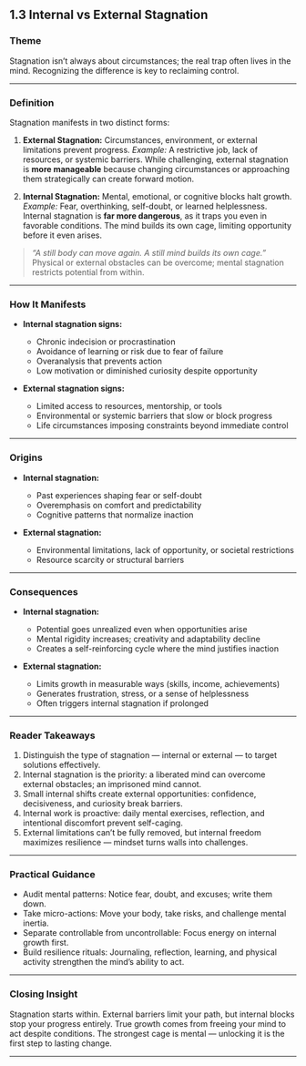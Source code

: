 ## 1.3 Internal vs External Stagnation

### Theme

Stagnation isn’t always about circumstances; the real trap often lives in the mind. Recognizing the difference is key to reclaiming control.

---

### Definition

Stagnation manifests in two distinct forms:

1. **External Stagnation:**
   Circumstances, environment, or external limitations prevent progress.
   *Example:* A restrictive job, lack of resources, or systemic barriers.
   While challenging, external stagnation is **more manageable** because changing circumstances or approaching them strategically can create forward motion.

2. **Internal Stagnation:**
   Mental, emotional, or cognitive blocks halt growth.
   *Example:* Fear, overthinking, self-doubt, or learned helplessness.
   Internal stagnation is **far more dangerous**, as it traps you even in favorable conditions. The mind builds its own cage, limiting opportunity before it even arises.

> *“A still body can move again. A still mind builds its own cage.”*
> Physical or external obstacles can be overcome; mental stagnation restricts potential from within.

---

### How It Manifests

* **Internal stagnation signs:**

  * Chronic indecision or procrastination
  * Avoidance of learning or risk due to fear of failure
  * Overanalysis that prevents action
  * Low motivation or diminished curiosity despite opportunity

* **External stagnation signs:**

  * Limited access to resources, mentorship, or tools
  * Environmental or systemic barriers that slow or block progress
  * Life circumstances imposing constraints beyond immediate control

---

### Origins

* **Internal stagnation:**

  * Past experiences shaping fear or self-doubt
  * Overemphasis on comfort and predictability
  * Cognitive patterns that normalize inaction

* **External stagnation:**

  * Environmental limitations, lack of opportunity, or societal restrictions
  * Resource scarcity or structural barriers

---

### Consequences

* **Internal stagnation:**

  * Potential goes unrealized even when opportunities arise
  * Mental rigidity increases; creativity and adaptability decline
  * Creates a self-reinforcing cycle where the mind justifies inaction

* **External stagnation:**

  * Limits growth in measurable ways (skills, income, achievements)
  * Generates frustration, stress, or a sense of helplessness
  * Often triggers internal stagnation if prolonged

---

### Reader Takeaways

1. Distinguish the type of stagnation — internal or external — to target solutions effectively.
2. Internal stagnation is the priority: a liberated mind can overcome external obstacles; an imprisoned mind cannot.
3. Small internal shifts create external opportunities: confidence, decisiveness, and curiosity break barriers.
4. Internal work is proactive: daily mental exercises, reflection, and intentional discomfort prevent self-caging.
5. External limitations can’t be fully removed, but internal freedom maximizes resilience — mindset turns walls into challenges.

---

### Practical Guidance

* Audit mental patterns: Notice fear, doubt, and excuses; write them down.
* Take micro-actions: Move your body, take risks, and challenge mental inertia.
* Separate controllable from uncontrollable: Focus energy on internal growth first.
* Build resilience rituals: Journaling, reflection, learning, and physical activity strengthen the mind’s ability to act.

---

### Closing Insight

Stagnation starts within. External barriers limit your path, but internal blocks stop your progress entirely. True growth comes from freeing your mind to act despite conditions. The strongest cage is mental — unlocking it is the first step to lasting change.

---
